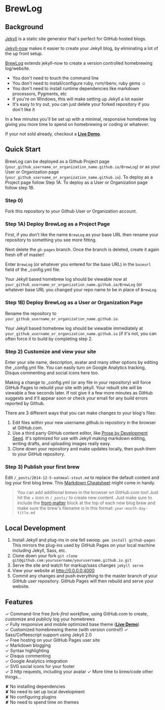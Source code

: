# BrewLog

## Background
[Jekyll](https://github.com/jekyll/jekyll) is a static site generator that's perfect for GitHub hosted blogs.

[Jekyll-now](https://github.com/barryclark/jekyll-now) makes it easier to create your Jekyll blog, by eliminating a lot of the up front setup.

[BrewLog](https://github.com/benjholla/BrewLog) extends jekyll-now to create a version controlled homebrewing log/website.

- You don't need to touch the command line
- You don't need to install/configure ruby, rvm/rbenv, ruby gems :relaxed:
- You don't need to install runtime dependencies like markdown processors, Pygments, etc
- If you're on Windows, this will make setting up Jekyll a lot easier
- It's easy to try out, you can just delete your forked repository if you don't like it

In a few minutes you'll be set up with a minimal, responsive homebrew log giving you more time to spend on homebrewing or coding or whatever.

If your not sold already, checkout a **[Live Demo](https://benjholla.github.io/BrewLog/)**.

## Quick Start
BrewLog can be deployed as a Github Project page (`your_github_username_or_organization_name.github.io/BrewLog`) or as your User or Organization page (`your_github_username_or_organization_name.github.io`).  To deploy as a Project page follow Step 1A.  To deploy as a User or Organization page follow step 1B.

### Step 0)

Fork this repository to your Github User or Organization account.

### Step 1A) Deploy BrewLog as a Project Page

First, if you don't like the name `BrewLog` as your base URL then rename your repository to something you see more fitting.

Next delete the `gh-pages` branch.  Once the branch is deleted, create it again fresh off of master!

Enter `BrewLog` (or whatever you entered for the base URL) in the `baseurl` field of the _config.yml file.

Your Jekyll based homebrew log should be viewable now at `your_github_username_or_organization_name.github.io/BrewLog` (or whatever base URL you changed your repo name to be in place of `BrewLog`.

### Step 1B) Deploy BrewLog as a User or Organization Page

Rename the repository to `your_github_username_or_organization_name.github.io`.

Your Jekyll based homebrew log should be viewable immediately at `your_github_username_or_organization_name.github.io` (if it's not, you can often force it to build by completing step 2.

### Step 2) Customize and view your site

Enter your site name, description, avatar and many other options by editing the _config.yml file. You can easily turn on Google Analytics tracking, Disqus commenting and social icons here too.

Making a change to _config.yml (or any file in your repository) will force GitHub Pages to rebuild your site with jekyll. Your rebuilt site will be viewable a few seconds later. If not give it a few more minutes as GitHub suggests and it'll appear soon or check your email for any build errors reported by Github.

There are 3 different ways that you can make changes to your blog's files:

1. Edit files within your new username.github.io repository in the browser at GitHub.com.
2. Use a third party GitHub content editor, like [Prose by Development Seed](http://prose.io). It's optimized for use with Jekyll making markdown editing, writing drafts, and uploading images really easy.
3. Clone down your repository and make updates locally, then push them to your GitHub repository.
  
### Step 3) Publish your first brew

Edit `/_posts/2014-12-5-oatmeal-stout.md` to replace the default content and log your first blog brew. This [Markdown Cheatsheet](http://www.jekyllnow.com/Markdown-Style-Guide/) might come in handy.



> You can add additional brews in the browser on GitHub.com too! Just hit the + icon in `/_posts/` to create new content. Just make sure to include the [front-matter](http://jekyllrb.com/docs/frontmatter/) block at the top of each new blog brew and make sure the brew's filename is in this format: `year-month-day-title.md`

## Local Development

1. Install Jekyll and plug-ins in one fell swoop. `gem install github-pages` This mirrors the plug-ins used by GitHub Pages on your local machine including Jekyll, Sass, etc.
2. Clone down your fork `git clone git@github.com:yourusername/yourusername.github.io.git`
3. Serve the site and watch for markup/sass changes `jekyll serve`
4. View your website at http://0.0.0.0:4000
5. Commit any changes and push everything to the master branch of your GitHub user repository. GitHub Pages will then rebuild and serve your website.

## Features

✓ Command-line free _fork-first workflow_, using GitHub.com to create, customize and publicly log your homebrews  
✓ Fully responsive and mobile optimized base theme (**[Live Demo](https://benjholla.github.io/BrewLog/)**)  
✓ Customized homebrewing theme (with version control!)
✓ Sass/Coffeescript support using Jekyll 2.0  
✓ Free hosting on your GitHub Pages user site  
✓ Markdown blogging  
✓ Syntax highlighting  
✓ Disqus commenting  
✓ Google Analytics integration  
✓ SVG social icons for your footer  
✓ 3 http requests, including your avatar
✓ More time to brew/code other things...

✘ No installing dependencies  
✘ No need to set up local development  
✘ No configuring plugins  
✘ No need to spend time on themes  
